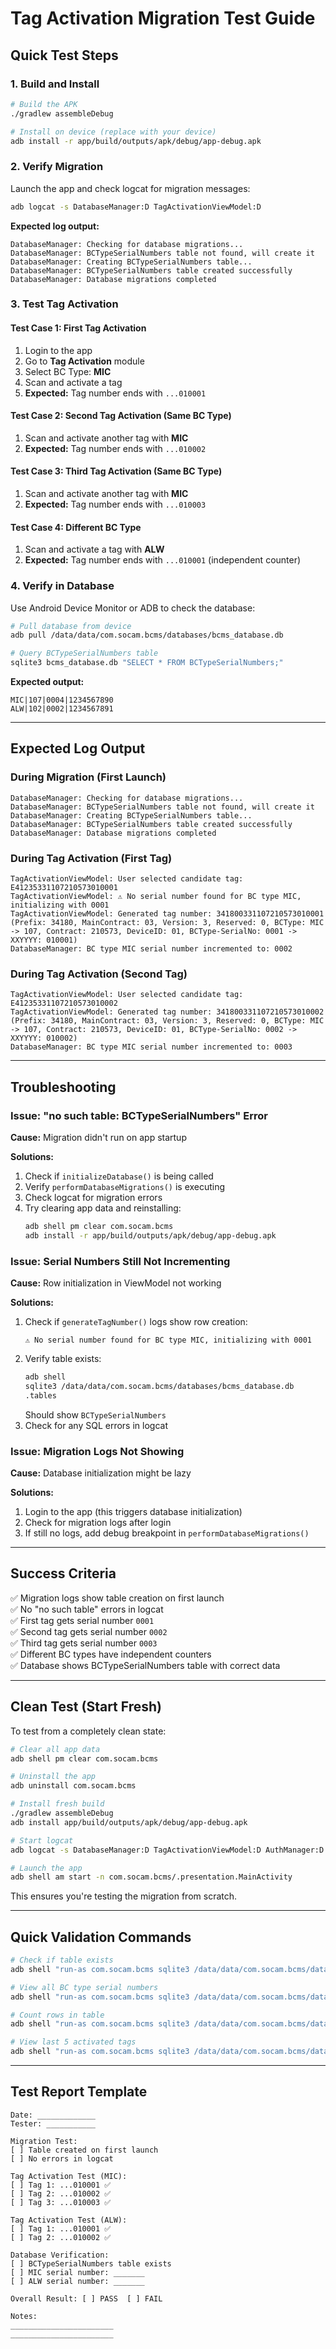 # Tag Activation Migration Test Guide

## Quick Test Steps

### 1. Build and Install
```bash
# Build the APK
./gradlew assembleDebug

# Install on device (replace with your device)
adb install -r app/build/outputs/apk/debug/app-debug.apk
```

### 2. Verify Migration
Launch the app and check logcat for migration messages:

```bash
adb logcat -s DatabaseManager:D TagActivationViewModel:D
```

**Expected log output:**
```
DatabaseManager: Checking for database migrations...
DatabaseManager: BCTypeSerialNumbers table not found, will create it
DatabaseManager: Creating BCTypeSerialNumbers table...
DatabaseManager: BCTypeSerialNumbers table created successfully
DatabaseManager: Database migrations completed
```

### 3. Test Tag Activation

#### Test Case 1: First Tag Activation
1. Login to the app
2. Go to **Tag Activation** module
3. Select BC Type: **MIC**
4. Scan and activate a tag
5. **Expected:** Tag number ends with `...010001`

#### Test Case 2: Second Tag Activation (Same BC Type)
1. Scan and activate another tag with **MIC**
2. **Expected:** Tag number ends with `...010002`

#### Test Case 3: Third Tag Activation (Same BC Type)
1. Scan and activate another tag with **MIC**
2. **Expected:** Tag number ends with `...010003`

#### Test Case 4: Different BC Type
1. Scan and activate a tag with **ALW**
2. **Expected:** Tag number ends with `...010001` (independent counter)

### 4. Verify in Database

Use Android Device Monitor or ADB to check the database:

```bash
# Pull database from device
adb pull /data/data/com.socam.bcms/databases/bcms_database.db

# Query BCTypeSerialNumbers table
sqlite3 bcms_database.db "SELECT * FROM BCTypeSerialNumbers;"
```

**Expected output:**
```
MIC|107|0004|1234567890
ALW|102|0002|1234567891
```

---

## Expected Log Output

### During Migration (First Launch)
```
DatabaseManager: Checking for database migrations...
DatabaseManager: BCTypeSerialNumbers table not found, will create it
DatabaseManager: Creating BCTypeSerialNumbers table...
DatabaseManager: BCTypeSerialNumbers table created successfully
DatabaseManager: Database migrations completed
```

### During Tag Activation (First Tag)
```
TagActivationViewModel: User selected candidate tag: E41235331107210573010001
TagActivationViewModel: ⚠️ No serial number found for BC type MIC, initializing with 0001
TagActivationViewModel: Generated tag number: 341800331107210573010001 (Prefix: 34180, MainContract: 03, Version: 3, Reserved: 0, BCType: MIC -> 107, Contract: 210573, DeviceID: 01, BCType-SerialNo: 0001 -> XXYYYY: 010001)
DatabaseManager: BC type MIC serial number incremented to: 0002
```

### During Tag Activation (Second Tag)
```
TagActivationViewModel: User selected candidate tag: E41235331107210573010002
TagActivationViewModel: Generated tag number: 341800331107210573010002 (Prefix: 34180, MainContract: 03, Version: 3, Reserved: 0, BCType: MIC -> 107, Contract: 210573, DeviceID: 01, BCType-SerialNo: 0002 -> XXYYYY: 010002)
DatabaseManager: BC type MIC serial number incremented to: 0003
```

---

## Troubleshooting

### Issue: "no such table: BCTypeSerialNumbers" Error

**Cause:** Migration didn't run on app startup

**Solutions:**
1. Check if `initializeDatabase()` is being called
2. Verify `performDatabaseMigrations()` is executing
3. Check logcat for migration errors
4. Try clearing app data and reinstalling:
   ```bash
   adb shell pm clear com.socam.bcms
   adb install -r app/build/outputs/apk/debug/app-debug.apk
   ```

### Issue: Serial Numbers Still Not Incrementing

**Cause:** Row initialization in ViewModel not working

**Solutions:**
1. Check if `generateTagNumber()` logs show row creation:
   ```
   ⚠️ No serial number found for BC type MIC, initializing with 0001
   ```
2. Verify table exists:
   ```bash
   adb shell
   sqlite3 /data/data/com.socam.bcms/databases/bcms_database.db
   .tables
   ```
   Should show `BCTypeSerialNumbers`
3. Check for any SQL errors in logcat

### Issue: Migration Logs Not Showing

**Cause:** Database initialization might be lazy

**Solutions:**
1. Login to the app (this triggers database initialization)
2. Check for migration logs after login
3. If still no logs, add debug breakpoint in `performDatabaseMigrations()`

---

## Success Criteria

✅ Migration logs show table creation on first launch  
✅ No "no such table" errors in logcat  
✅ First tag gets serial number `0001`  
✅ Second tag gets serial number `0002`  
✅ Third tag gets serial number `0003`  
✅ Different BC types have independent counters  
✅ Database shows BCTypeSerialNumbers table with correct data  

---

## Clean Test (Start Fresh)

To test from a completely clean state:

```bash
# Clear all app data
adb shell pm clear com.socam.bcms

# Uninstall the app
adb uninstall com.socam.bcms

# Install fresh build
./gradlew assembleDebug
adb install app/build/outputs/apk/debug/app-debug.apk

# Start logcat
adb logcat -s DatabaseManager:D TagActivationViewModel:D AuthManager:D

# Launch the app
adb shell am start -n com.socam.bcms/.presentation.MainActivity
```

This ensures you're testing the migration from scratch.

---

## Quick Validation Commands

```bash
# Check if table exists
adb shell "run-as com.socam.bcms sqlite3 /data/data/com.socam.bcms/databases/bcms_database.db '.tables' | grep BCTypeSerialNumbers"

# View all BC type serial numbers
adb shell "run-as com.socam.bcms sqlite3 /data/data/com.socam.bcms/databases/bcms_database.db 'SELECT * FROM BCTypeSerialNumbers;'"

# Count rows in table
adb shell "run-as com.socam.bcms sqlite3 /data/data/com.socam.bcms/databases/bcms_database.db 'SELECT COUNT(*) FROM BCTypeSerialNumbers;'"

# View last 5 activated tags
adb shell "run-as com.socam.bcms sqlite3 /data/data/com.socam.bcms/databases/bcms_database.db 'SELECT RFIDTagNo, BCType, ActivatedDate FROM RfidModule WHERE IsActivated = 1 ORDER BY ActivatedDate DESC LIMIT 5;'"
```

---

## Test Report Template

```
Date: _____________
Tester: ___________

Migration Test:
[ ] Table created on first launch
[ ] No errors in logcat

Tag Activation Test (MIC):
[ ] Tag 1: ...010001 ✅
[ ] Tag 2: ...010002 ✅
[ ] Tag 3: ...010003 ✅

Tag Activation Test (ALW):
[ ] Tag 1: ...010001 ✅
[ ] Tag 2: ...010002 ✅

Database Verification:
[ ] BCTypeSerialNumbers table exists
[ ] MIC serial number: _______
[ ] ALW serial number: _______

Overall Result: [ ] PASS  [ ] FAIL

Notes:
_______________________
_______________________
```

